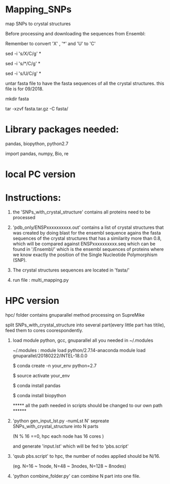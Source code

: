 # Mapping_SNPs
map SNPs to crystal structures

Before processing and downloading the sequences from Ensembl:

Remember to convert 'X' , '*' and 'U' to 'C'

sed -i 's/X/C/g' *

sed -i 's/*/C/g' *

sed -i 's/U/C/g' *

untar fasta file to have the fasta sequences of all the crystal structures. this file is for 09/2018.

mkdir fasta

tar -xzvf fasta.tar.gz -C fasta/ 

# Library packages needed:

pandas, biopython, python2.7 

import pandas,  numpy,  Bio,  re  



# local PC version


# Instructions:

1. the 'SNPs_with_crystal_structure' contains all proteins need to be processed

2. 'pdb_only/ENSPxxxxxxxxxx.out' contains a list of crystal structures that was created by doing blast for the ensembl sequence agains the fasta sequences of the crystal structures that has a similarity more than 0.8, which will be compared against ENSPxxxxxxxxxx.seq which can be found in '/Ensembl/'  which is the ensembl sequences of proteins where we know exactly the position of the Single Nucleotide Polymorphism (SNP).

3. The crystal structures sequences are located in 'fasta/'  

4. run file : multi_mapping.py    


# HPC version

hpc/ folder contains gnuparallel method processing on SupreMike

split SNPs_with_crystal_structure into several part(every little part has titile), feed them to cores coorespondently. 

1. load module python, gcc, gnuparallel all you needed in ~/.modules

    ~/.modules : module load python/2.7.14-anaconda
                 module load gnuparallel/20180222/INTEL-18.0.0
                 
    $ conda create -n your_env python=2.7
    
    $ source activate your_env
    
    $ conda install pandas
    
    $ conda install biopython
   
   
   ***** all the path needed in scripts should be changed to our own path ******
   
2. 'python gen_input_lst.py -numLst N' sepreate SNPs_with_crystal_structure into N parts  

    (N % 16 ==0, hpc each node has 16 cores )  
    
    and generate 'input.lst' which will be fed to 'pbs.script' 
    
3. 'qsub pbs.script' to hpc, the number of nodes applied should be N/16. 

   (eg. N=16 ~ 1node, N=48 ~ 3nodes, N=128 ~ 8nodes)  
  
4. 'python combine_folder.py' can combine N part into one file.
  
